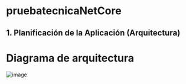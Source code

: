 # pruebatecnicaNetCore

## 1. Planificación de la Aplicación (Arquitectura)

# Diagrama de arquitectura

![image](https://github.com/user-attachments/assets/4f891588-de12-4ceb-ae64-a8ff307506fc)




